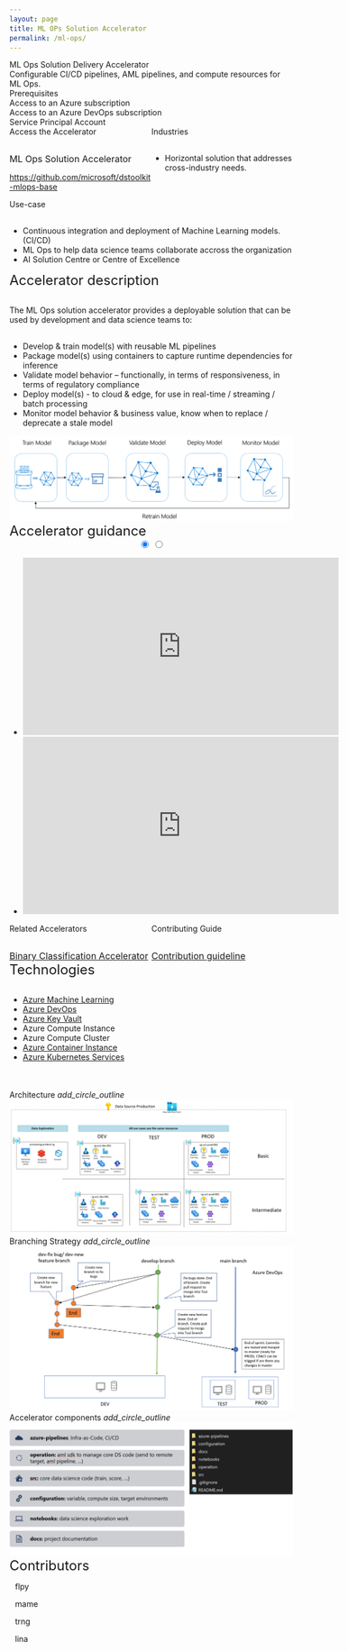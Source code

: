 ```yaml
---
layout: page
title: ML OPs Solution Accelerator
permalink: /ml-ops/
---
```


<div class="ml-ops">
    <div class="title">ML Ops Solution Delivery Accelerator</div>
    <div class="title-description"> Configurable CI/CD pipelines, AML pipelines, and compute resources for ML Ops.</div>
    <div class="category">Prerequisites</div>
    <div class="prerequisites">
        <div class="prerequisites-card">Access to an Azure subscription</div>
        <div class="prerequisites-card">Access to an Azure DevOps subscription</div>
        <div class="prerequisites-card">Service Principal Account</div>
    </div>
    <div style="width:100%; display: flex;">
        <div style="width:50%;">
            <div class="category">Access the Accelerator</div>            
            <div class="toolkit-checkbox" style="width:100%; margin-top: 30px;">
                <label class="label" style="font-size:16px;">ML Ops Solution Accelerator</label>
                <p>
                    <a href="https://github.com/microsoft/dstoolkit-mlops-base" target="_blank">https://github.com/microsoft/dstoolkit-mlops-base</a>                    
                </p>   
            </div>
        </div>
        <div style="width:50%;">
            <div class="category">Industries</div>
            <ul  style="margin-top: 30px;">
                <li>Horizontal solution that addresses cross-industry needs.</li>
            </ul>  
        </div>
    </div>
    <div class="category">Use-case</div>
    <ul style="margin-top: 30px;">
        <li> Continuous integration and deployment of Machine Learning models. (CI/CD)</li>
        <li> ML Ops to help data science teams collaborate accross the organization</li>
        <li> AI Solution Centre or Centre of Excellence</li>
    </ul>
    <div class="category" style="font-size:24px;">Accelerator description</div>
    <p style="margin-top: 30px; text-decoration: none;">The ML Ops solution accelerator provides a deployable 
        solution that can be used by development and data science teams to:</p>
    <ul style="margin-top: 30px;">
        <li> Develop & train model(s) with reusable ML pipelines</li>
        <li> Package model(s) using containers to capture runtime dependencies for inference</li>
        <li> Validate model behavior – functionally, in terms of responsiveness, in terms of regulatory compliance</li>
        <li> Deploy model(s) - to cloud & edge, for use in real-time / streaming / batch processing</li>
        <li> Monitor model behavior & business value, know when to replace / deprecate a stale model</li>
    </ul>
    <img src="/images/ml-ops/ML-Ops-process-description.png" alt="ML Ops process description image">
    <div class="category" style="font-size:24px;">Accelerator guidance</div>
    <div class="accelerator-guidance-videos">
<div style="height: 100%; text-align: center">
			<div class="csslider infinity" id="slider1">
			<input type="radio" name="slides" checked="checked" id="slides_1"/>
			<input type="radio" name="slides" id="slides_2"/>
				<ul>
                    <li>
                        <iframe width="560" height="315" src="https://www.youtube.com/embed/tdFetGQuBls" title="YouTube video player" frameborder="0" allow="accelerometer; autoplay; clipboard-write; encrypted-media; gyroscope; picture-in-picture" allowfullscreen></iframe>
					</li>
                    <li>
                        <iframe width="560" height="315" src="https://www.youtube.com/embed/itfpdwh6x0E" title="YouTube video player" frameborder="0" allow="accelerometer; autoplay; clipboard-write; encrypted-media; gyroscope; picture-in-picture" allowfullscreen></iframe>
                    </li>
				</ul>
					<div class="arrows">
						<label for="slides_1"></label>
						<label for="slides_2"></label>
						<label class="goto-first" for="slides_1"></label>
						<label class="goto-last" for="slides_10"></label>
					</div>
					<div class="navigation"> 
						<div>
							<label for="slides_1"></label>
							<label for="slides_2"></label>
						</div>
					</div>
			</div>
		</div>
    </div>
    <div style="width:100%; display: flex;">
        <div style="width:50%;">
            <div class="category">Related Accelerators</div>
            <div class="toolkit-checkbox" style="width:100%; margin-top: 30px;">
                <label style="font-size:16px;">
                    <a href="/classification-accelerator/" target="_blank">Binary Classification Accelerator</a>
                </label>
            </div>
        </div>
        <div style="width:50%;">
            <div class="category">Contributing Guide</div>
            <div class="toolkit-checkbox" style="width:100%; margin-top: 30px;">
                <label style="font-size:16px;">
                    <a href="https://github.com/microsoft/dstoolkit-mlops-base/blob/main/CONTRIBUTING.md" target="_blank">
                        Contribution guideline
                    </a>
                </label>                
            </div>
        </div>
    </div>
    <div class="category" style="font-size:24px;">Technologies</div>
    <ul style="margin-top: 30px;">
        <li><a href="https://azure.microsoft.com/services/machine-learning" target="_blank">Azure Machine Learning</a></li>
        <li><a href="https://azure.microsoft.com/services/devops/" target="_blank">Azure DevOps</a></li>
        <li><a href="https://azure.microsoft.com/services/key-vault/" target="_blank">Azure Key Vault</a></li>
        <li>Azure Compute Instance</li>
        <li>Azure Compute Cluster</li>
        <li><a href="https://azure.microsoft.com/services/container-instances/" target="_blank">Azure Container Instance</a></li>
        <li><a href="https://azure.microsoft.com/services/kubernetes-service/" target="_blank">Azure Kubernetes Services</a></li>
    </ul>
    <div style="margin-top:50px;"> 
        <div class="accelerator-acordeon">
            Architecture
            <i class="material-icons" style="margin-bottom:0px; cursor: pointer;">add_circle_outline</i>            
        </div>
        <img src="/images/ml-ops/Architecture.png" alt="Architecture image">
        <div class="accelerator-acordeon">
            Branching Strategy
            <i class="material-icons" style="margin-bottom:0px; cursor: pointer;">add_circle_outline</i>
        </div>
        <img src="/images/ml-ops/Branching-Strategy.png" alt="Branching Strategy image">
        <div class="accelerator-acordeon">
            Accelerator components
            <i class="material-icons" style="margin-bottom:0px; cursor: pointer;">add_circle_outline</i>
        </div>
        <img src="/images/ml-ops/Code-blueprint.png" alt="Code blueprint image">
    </div>
    <div class="category" style="font-size:24px;">Contributors</div>
    <div class="accelerator-contributors">
        <div class="accelerator-contributor">
            <div class="accelerator-contributor-image"> 
            </div>
            <div style="margin-left:10px;">
                <p class="accelerator-contributor-text">flpy</p>
            </div>
        </div>
        <div class="accelerator-contributor">
            <div class="accelerator-contributor-image"> 
            </div>
            <div style="margin-left:10px;">
                <p class="accelerator-contributor-text">mame</p>
            </div>
        </div>
        <div class="accelerator-contributor">
            <div class="accelerator-contributor-image"> 
            </div>
            <div style="margin-left:10px;">
                <p class="accelerator-contributor-text">trng</p>
            </div>
        </div>
        <div class="accelerator-contributor">
            <div class="accelerator-contributor-image"> 
            </div>
            <div style="margin-left:10px;">
                <p class="accelerator-contributor-text">lina</p>
            </div>
        </div>
    </div>
</div>
